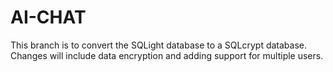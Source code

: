 # AI-CHAT

This branch is to convert the SQLight database to a SQLcrypt database. Changes will include data encryption and adding support for multiple users.
